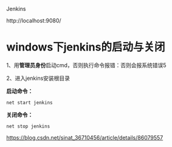 Jenkins

http://localhost:9080/







# windows下jenkins的启动与关闭

1、用**管理员身份**启动cmd，否则执行命令报错：否则会报系统错误5

2、进入jenkins安装根目录

**启动命令：**

```
net start jenkins
```

**关闭命令：**

```
net stop jenkins
```

https://blog.csdn.net/sinat_36710456/article/details/86079557